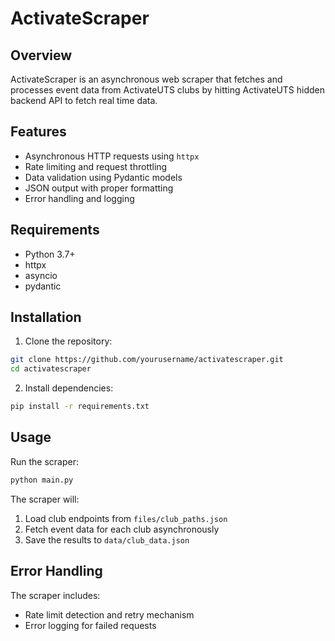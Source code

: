 # ActivateScraper
## Overview

ActivateScraper is an asynchronous web scraper that fetches and processes event data from ActivateUTS clubs by hitting ActivateUTS hidden backend API to fetch real time data.

## Features

- Asynchronous HTTP requests using `httpx`
- Rate limiting and request throttling
- Data validation using Pydantic models
- JSON output with proper formatting
- Error handling and logging

## Requirements

- Python 3.7+
- httpx
- asyncio
- pydantic

## Installation

1. Clone the repository:
```bash
git clone https://github.com/yourusername/activatescraper.git
cd activatescraper
```

2. Install dependencies:
```bash
pip install -r requirements.txt
```

## Usage

Run the scraper:
```bash
python main.py
```

The scraper will:
1. Load club endpoints from `files/club_paths.json`
2. Fetch event data for each club asynchronously
3. Save the results to `data/club_data.json`


## Error Handling

The scraper includes:
- Rate limit detection and retry mechanism
- Error logging for failed requests
